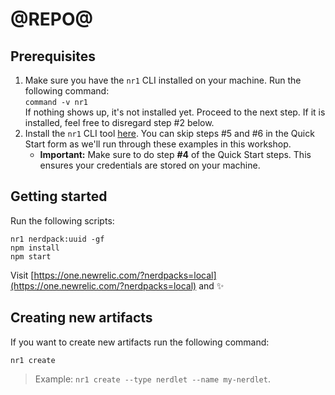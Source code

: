 # @REPO@

## Prerequisites
1. Make sure you have the `nr1` CLI installed on your machine. Run the following command:<br> ```command -v nr1``` <br> If nothing shows up, it's not installed yet. Proceed to the next step. If it is installed, feel free to disregard step #2 below.
2. Install the `nr1` CLI tool [here](https://one.newrelic.com/launcher/developer-center.launcher). You can skip steps #5 and #6 in the Quick Start form as we'll run through these examples in this workshop.
    - **Important:** Make sure to do step **#4** of the Quick Start steps. This ensures your credentials are stored on your machine.

## Getting started

Run the following scripts:

```
nr1 nerdpack:uuid -gf
npm install
npm start
```

Visit [https://one.newrelic.com/?nerdpacks=local](https://one.newrelic.com/?nerdpacks=local) and :sparkles:

## Creating new artifacts

If you want to create new artifacts run the following command:

```
nr1 create
```

> Example: `nr1 create --type nerdlet --name my-nerdlet`.
